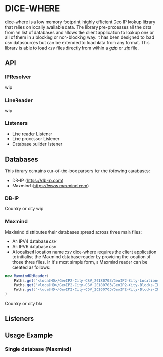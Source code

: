 # DICE-WHERE
dice-where is a low memory footprint, highly efficient Geo IP lookup library that relies on locally available data. 
The library pre-processes all the data from an list of databases and allows the client application to lookup one or all of them in a blocking or non-blocking way.
It has been designed to load *csv* datasources but can be extended to load data from any format. This library is able to load *csv* files directly from within a *gzip* or *zip* file.

## API
### IPResolver
wip
### LineReader
wip
###  Listeners
* Line reader  Listener
* Line processor Listener
* Database builder listener

## Databases
This library contains out-of-the-box parsers for the following databases:
* DB-IP (https://db-ip.com)
* Maxmind (https://www.maxmind.com)

### DB-IP
Country or city
wip
### Maxmind
Maximind distributes their databases spread across three main files: 
* An IPV4 database *csv*
* An IPV6 database *csv*
* A localised location name *csv*
dice-where requires the client application to initialise the Maxmind database reader by providing the location of those three files. In it's most simple form, a Maxmind reader can be created as follows:

```java
new MaxmindDbReader(
    Paths.get("<localHD>/GeoIP2-City-CSV_20180703/GeoIP2-City-Locations-en.csv.zip"),
	Paths.get("<localHD>/GeoIP2-City-CSV_20180703/GeoIP2-City-Blocks-IPv4.csv.zip"),
	Paths.get("<localHD>/GeoIP2-City-CSV_20180703/GeoIP2-City-Blocks-IPv6.csv")
)
```

Country or city
bla

## Listeners

## Usage Example

### Single database (Maxmind)

